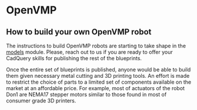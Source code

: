 # OpenVMP

## How to build your own OpenVMP robot

The instructions to build OpenVMP robots are starting to take shape in the
[models](../models/REAME.md) module. Please, reach out to us if you are ready to
offer your CadQuery skills for publishing the rest of the blueprints.

Once the entire set of blueprints is published, anyone would be able to build them
given necessary metal cutting and 3D printing tools.
An effort is made to restrict the choice of parts
to a limited set of components available on the market
at an affordable price.
For example, most of actuators of the robot Don1 are NEMA17 stepper motors
similar to those found in most of consumer grade 3D printers.
